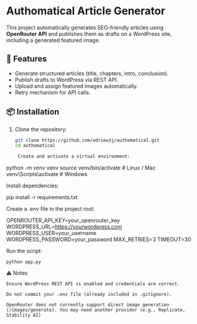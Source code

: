 # Authomatical Article Generator

This project automatically generates SEO-friendly articles using **OpenRouter API** and publishes them as drafts on a WordPress site, including a generated featured image.

## 🚀 Features
- Generate structured articles (title, chapters, intro, conclusion).
- Publish drafts to WordPress via REST API.
- Upload and assign featured images automatically.
- Retry mechanism for API calls.

## 📦 Installation
1. Clone the repository:
   ```bash
   git clone https://github.com/odriew3j/authomatical.git
   cd authomatical

    Create and activate a virtual environment:

python -m venv venv
source venv/bin/activate   # Linux / Mac
venv\Scripts\activate      # Windows

Install dependencies:

pip install -r requirements.txt

Create a .env file in the project root:

OPENROUTER_API_KEY=your_openrouter_key
WORDPRESS_URL=https://yourwordpress.com
WORDPRESS_USER=your_username
WORDPRESS_PASSWORD=your_password
MAX_RETRIES=3
TIMEOUT=30

Run the script:

    python app.py

⚠️ Notes

    Ensure WordPress REST API is enabled and credentials are correct.

    Do not commit your .env file (already included in .gitignore).

    OpenRouter does not currently support direct image generation (/images/generate). You may need another provider (e.g., Replicate, Stability AI)